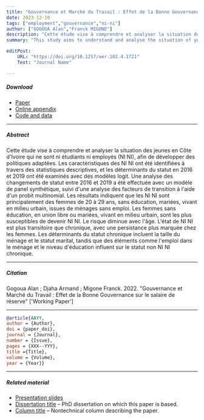 ```yaml
---
title: "Gouvernance et Marché du Travail : Effet de la Bonne Gouvernance sur le salaire de réserve" 
date: 2023-12-10
tags: ["employment","gouvernance","ni-ni"]
author: ["GOGOUA Alan","Franck MIGONE"]
description: "Cette étude vise à comprendre et analyser la situation des jeunes en Côte d'Ivoire qui ne sont ni étudiants ni employés (NI NI), afin de développer des politiques adaptées. " 
summary: "This study aims to understand and analyse the situation of young people in Côte d'Ivoire who are neither students nor employees (NI NI), in order to develop appropriate policies. The characteristics of NI NI were identified using descriptive statistics, and the determinants of status in 2016 and 2019 were examined using logit models. An analysis of changes in status between 2016 and 2019 was carried out using a synthetic panel model, followed by an analysis of transition factors using a multinomial probit. The results indicate that NI NI are mainly women aged 20-29, uneducated, married, living in urban areas, from jobless households. Uneducated, common-law or married women living in urban areas are the most likely to become NI NI. The risk decreases with age. NI NI status is more transient than chronic, with persistence more marked in women. Determinants of chronic status include household size and marital status, while elements such as employment in the household and level of education influence chronic NI NI status." 

editPost:
    URL: "https://doi.org/10.1257/aer.102.4.1721"
    Text: "Journal Name"

---
```


##### Download

+ [Paper](paper1.pdf)
+ [Online appendix](appendix1.pdf)
+ [Code and data](https://github.com/cae-ins/Conflict_Education_Mali)

---

##### Abstract

Cette étude vise à comprendre et analyser la situation des jeunes en Côte d'Ivoire qui ne sont ni étudiants ni employés (NI NI), afin de développer des politiques adaptées. Les caractéristiques des NI NI ont été identifiées à travers des statistiques descriptives, et les déterminants du statut en 2016 et 2019 ont été examinés avec des modèles logit. Une analyse des changements de statut entre 2016 et 2019 a été effectuée avec un modèle de panel synthétique, suivi d'une analyse des facteurs de transition à l'aide d'un probit multinomial. Les résultats indiquent que les NI NI sont principalement des femmes de 20 à 29 ans, sans éducation, mariées, vivant en milieu urbain, issues de ménages sans emploi. Les femmes sans éducation, en union libre ou mariées, vivant en milieu urbain, sont les plus susceptibles de devenir NI NI. Le risque diminue avec l'âge. L'état de NI NI est plus transitoire que chronique, avec une persistance plus marquée chez les femmes. Les déterminants du statut chronique incluent la taille du ménage et le statut marital, tandis que des éléments comme l'emploi dans le ménage et le niveau d'éducation influent sur le statut non NI NI chronique.

---

##### Citation

Gogoua Alan ; Djaha Armand ; Migone Franck. 2022. "Gouvernance et Marché du Travail : Effet de la Bonne Gouvernance sur le salaire de réserve" ['Working Paper']

---

```BibTeX
@article{AAYY,
author = {Author},
doi = {paper_doi},
journal = {Journal},
number = {Issue},
pages = {XXX--YYY},
title ={Title},
volume = {Volume},
year = {Year}}
```

---

##### Related material

+ [Presentation slides](presentation1.pdf)
+ [Dissertation title](https://escholarship.org/uc/item/7jr3m96r) – PhD dissertation on which this paper is based.
+ [Column title](https://cep.lse.ac.uk/pubs/download/cp365.pdf) – Nontechnical column describing the paper.

